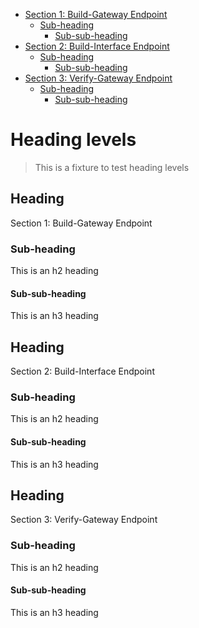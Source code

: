 - [Section 1: Build-Gateway Endpoint](#heading)
  * [Sub-heading](#sub-heading)
    + [Sub-sub-heading](#sub-sub-heading)
- [Section 2: Build-Interface Endpoint](#heading-1)
  * [Sub-heading](#sub-heading-1)
    + [Sub-sub-heading](#sub-sub-heading-1)
- [Section 3: Verify-Gateway Endpoint](#heading-2)
  * [Sub-heading](#sub-heading-2)
    + [Sub-sub-heading](#sub-sub-heading-2)






# Heading levels

> This is a fixture to test heading levels

<!-- toc -->

## Heading

Section 1: Build-Gateway Endpoint

### Sub-heading  

This is an h2 heading

#### Sub-sub-heading

This is an h3 heading

## Heading

Section 2: Build-Interface Endpoint

### Sub-heading

This is an h2 heading

#### Sub-sub-heading

This is an h3 heading

## Heading

Section 3: Verify-Gateway Endpoint

### Sub-heading

This is an h2 heading

#### Sub-sub-heading

This is an h3 heading
